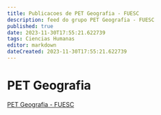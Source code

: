 ```yaml
---
title: Publicacoes de PET Geografia - FUESC
description: feed do grupo PET Geografia - FUESC
published: true
date: 2023-11-30T17:55:21.622739
tags: Ciencias Humanas
editor: markdown
dateCreated: 2023-11-30T17:55:21.622739
---
```


# PET Geografia
[PET Geografia - FUESC](/grupo/27PETGeografiaFUESC.md)